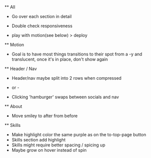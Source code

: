 ** All
* Go over each section in detail
* Double check responsiveness

* play with motion(see below) > deploy

** Motion
* Goal is to have most things transitions to their spot from a -y and translucent, once it's in place, don't show again

** Header / Nav
* Header/nav maybe split into 2 rows when compressed
- or -
* Clicking 'hamburger' swaps between socials and nav

** About
* Move smiley to after from before

** Skills
* Make highlight color the same purple as on the to-top-page button
* Skills section add highlight
* Skills might require better spacing / spicing up
* Maybe grow on hover instead of spin